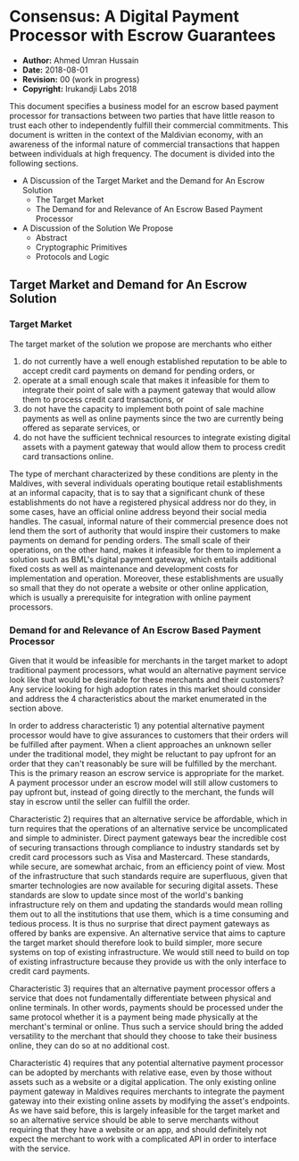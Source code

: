 # Consensus: A Digital Payment Processor with Escrow Guarantees

* **Author:** Ahmed Umran Hussain
* **Date:** 2018-08-01
* **Revision:** 00 (work in progress)
* **Copyright:** Irukandji Labs 2018

This document specifies a business model for an escrow based payment processor for transactions between two parties that have little reason to trust each other to independently fulfill their commercial commitments. This document is written in the context of the Maldivian economy, with an awareness of the informal nature of commercial transactions that happen between individuals at high frequency. The document is divided into the following sections.

- A Discussion of the Target Market and the Demand for An Escrow Solution
  - The Target Market
  - The Demand for and Relevance of An Escrow Based Payment Processor
- A Discussion of the Solution We Propose
  - Abstract
  - Cryptographic Primitives
  - Protocols and Logic

## Target Market and Demand for An Escrow Solution
### Target Market
The target market of the solution we propose are merchants who either

1) do not currently have a well enough established reputation to be able to accept credit card payments on demand for pending orders, or
2) operate at a small enough scale that makes it infeasible for them to integrate their point of sale with a payment gateway that would allow them to process credit card transactions, or
3) do not have the capacity to implement both point of sale machine payments as well as online payments since the two are currently being offered as separate services, or
4) do not have the sufficient technical resources to integrate existing digital assets with a payment gateway that would allow them to process credit card transactions online.

The type of merchant characterized by these conditions are plenty in the Maldives, with several individuals operating boutique retail establishments at an informal capacity, that is to say that a significant chunk of these establishments do not have a registered physical address nor do they, in some cases, have an official online address beyond their social media handles. The casual, informal nature of their commercial presence does not lend them the sort of authority that would inspire their customers to make payments on demand for pending orders. The small scale of their operations, on the other hand, makes it infeasible for them to implement a solution such as BML's digital payment gateway, which entails additional fixed costs as well as maintenance and development costs for implementation and operation. Moreover, these establishments are usually so small that they do not operate a website or other online application, which is usually a prerequisite for integration with online payment processors.

### Demand for and Relevance of An Escrow Based Payment Processor
Given that it would be infeasible for merchants in the target market to adopt traditional payment processors, what would an alternative payment service look like that would be desirable for these merchants and their customers? Any service looking for high adoption rates in this market should consider and address the 4 characteristics about the market enumerated in the section above.

In order to address characteristic 1) any potential alternative payment processor would have to give assurances to customers that their orders will be fulfilled after payment. When a client approaches an unknown seller under the traditional model, they might be reluctant to pay upfront for an order that they can't reasonably be sure will be fulfilled by the merchant. This is the primary reason an escrow service is appropriate for the market. A payment processor under an escrow model will still allow customers to pay upfront but, instead of going directly to the merchant, the funds will stay in escrow until the seller can fulfill the order.

Characteristic 2) requires that an alternative service be affordable, which in turn requires that the operations of an alternative service be uncomplicated and simple to administer. Direct payment gateways bear the incredible cost of securing transactions through compliance to industry standards set by credit card processors such as Visa and Mastercard. These standards, while secure, are somewhat archaic, from an efficiency point of view. Most of the infrastructure that such standards require are superfluous, given that smarter technologies are now available for securing digital assets. These standards are slow to update since most of the world's banking infrastructure rely on them and updating the standards would mean rolling them out to all the institutions that use them, which is a time consuming and tedious process. It is thus no surprise that direct payment gateways as offered by banks are expensive. An alternative service that aims to capture the target market should therefore look to build simpler, more secure systems on top of existing infrastructure. We would still need to build on top of existing infrastructure because they provide us with the only interface to credit card payments.

Characteristic 3) requires that an alternative payment processor offers a service that does not fundamentally differentiate between physical and online terminals. In other words, payments should be processed under the same protocol whether it is a payment being made physically at the merchant's terminal or online. Thus such a service should bring the added versatility to the merchant that should they choose to take their business online, they can do so at no additional cost.

Characteristic 4) requires that any potential alternative payment processor can be adopted by merchants with relative ease, even by those without assets such as a website or a digital application. The only existing online payment gateway in Maldives requires merchants to integrate the payment gateway into their existing online assets by modifying the asset's endpoints. As we have said before, this is largely infeasible for the target market and so an alternative service should be able to serve merchants without requiring that they have a website or an app, and should definitely not expect the merchant to work with a complicated API in order to interface with the service.
